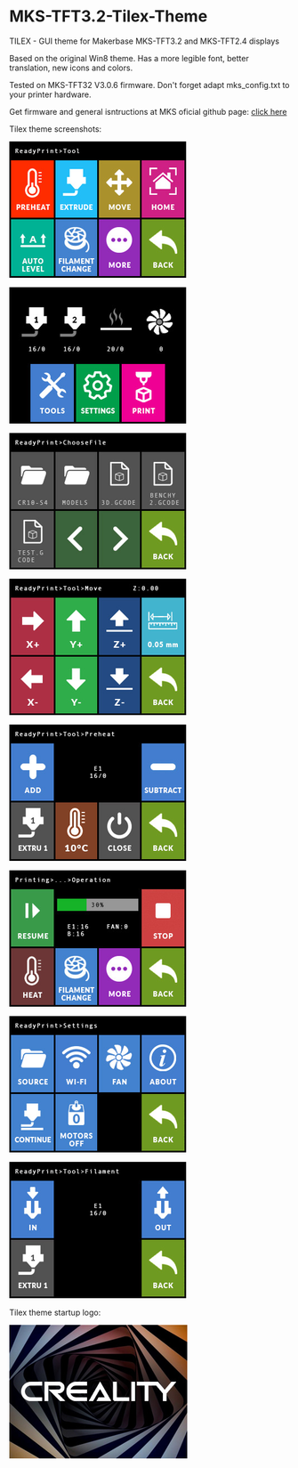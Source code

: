 # MKS-TFT3.2-Tilex-Theme
TILEX - GUI theme for Makerbase MKS-TFT3.2 and MKS-TFT2.4 displays

Based on the original Win8 theme. Has a more legible font, better translation, new icons and colors.

Tested on MKS-TFT32 V3.0.6 firmware. Don't forget adapt mks_config.txt to your printer hardware.

Get firmware and general isntructions at MKS oficial github page: [click here](https://github.com/makerbase-mks/MKS-TFT)

Tilex theme screenshots:

![alt Screenshot 0](https://github.com/Dalpek/MKS-TFT3.2-Tilex-Theme/blob/main/screenshots/screenshot0.jpg)

![alt Screenshot 1](https://github.com/Dalpek/MKS-TFT3.2-Tilex-Theme/blob/main/screenshots/screenshot1.jpg)

![alt Screenshot 2](https://github.com/Dalpek/MKS-TFT3.2-Tilex-Theme/blob/main/screenshots/screenshot2.jpg)

![alt Screenshot 3](https://github.com/Dalpek/MKS-TFT3.2-Tilex-Theme/blob/main/screenshots/screenshot3.jpg)

![alt Screenshot 4](https://github.com/Dalpek/MKS-TFT3.2-Tilex-Theme/blob/main/screenshots/screenshot4.jpg)

![alt Screenshot 5](https://github.com/Dalpek/MKS-TFT3.2-Tilex-Theme/blob/main/screenshots/screenshot5.jpg)

![alt Screenshot 6](https://github.com/Dalpek/MKS-TFT3.2-Tilex-Theme/blob/main/screenshots/screenshot6.jpg)

![alt Screenshot 7](https://github.com/Dalpek/MKS-TFT3.2-Tilex-Theme/blob/main/screenshots/screenshot7.jpg)

Tilex theme startup logo:

![alt Screenshot 8](https://github.com/Dalpek/MKS-TFT3.2-Tilex-Theme/blob/main/screenshots/screenshot8.jpg)
